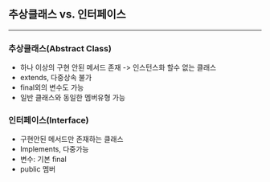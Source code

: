 ## 추상클래스 vs. 인터페이스

---

### 추상클래스(Abstract Class)

- 하나 이상의 구현 안된 메서드 존재 -> 인스턴스화 할수 없는 클래스
- extends, 다중상속 불가
- final외의 변수도 가능
- 일반 클래스와 동일한 멤버유형 가능

### 인터페이스(Interface)

- 구현안된 메서드만 존재하는 클래스
- Implements, 다중가능
- 변수: 기본 final
- public 멤버